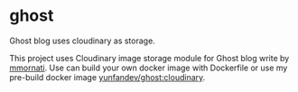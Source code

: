 # ghost
Ghost blog uses cloudinary as storage.

This project uses Cloudinary image storage module for Ghost blog write by [mmornati](https://github.com/mmornati/ghost-cloudinary-store). Use can build your own docker image with Dockerfile or use my pre-build docker image [yunfandev/ghost:cloudinary](https://hub.docker.com/repository/docker/yunfandev/ghost).
